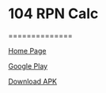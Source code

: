# 104 RPN Calc
==============

[Home Page](http://civyshk.github.io/rpncalc104k/)

[Google Play](https://play.google.com/store/apps/details?id=net.project104.civyshkrpncalc)

[Download APK](app/app-release.apk)
